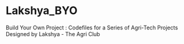 # Lakshya_BYO
Build Your Own Project : Codefiles for a Series of Agri-Tech Projects Designed by Lakshya - The Agri Club
